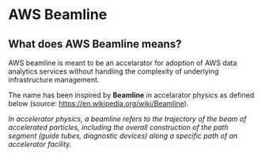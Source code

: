 # AWS Beamline

## What does AWS Beamline means?

AWS beamline is meant to be an accelarator for adoption of AWS data analytics services without handling the complexity of underlying infrastructure management. 

The name has been inspired by **Beamline** in accelarator physics as defined below (source: https://en.wikipedia.org/wiki/Beamline). 

*In accelerator physics, a beamline refers to the trajectory of the beam of accelerated particles, including the overall construction of the path segment (guide tubes, diagnostic devices) along a specific path of an accelerator facility.*
